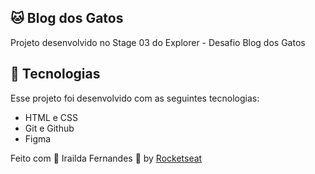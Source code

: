 
## 🐱 Blog dos Gatos

Projeto desenvolvido no Stage 03 do Explorer - Desafio Blog dos Gatos

## 🚀 Tecnologias

Esse projeto foi desenvolvido com as seguintes tecnologias:

- HTML e CSS
- Git e Github
- Figma

Feito com &#x1F49C; Irailda Fernandes &#x1F43B; by <a href="https://rocketseat.com.br/">Rocketseat</a>
